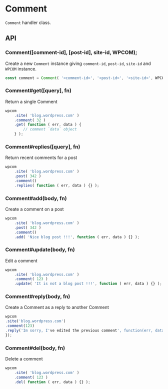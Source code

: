 # Comment

`Comment` handler class.

## API

### Comment([comment-id], [post-id], site-id, WPCOM);

Create a new `Comment` instance giving `comment-id`, `post-id`, `site-id` and `WPCOM` instance.

```js
const comment = Comment( '<comment-id>', '<post-id>', '<site-id>', WPCOM );
```

### Comment#get([query], fn)

Return a single Comment

```js
wpcom
	.site( 'blog.wordpress.com' )
	.comment( 32 )
	.get( function ( err, data ) {
		// comment `data` object
	} );
```

### Comment#replies([query], fn)

Return recent comments for a post

```js
wpcom
	.site( 'blog.wordpress.com' )
	.post( 342 )
	.comment()
	.replies( function ( err, data ) {} );
```

### Comment#add(body, fn)

Create a comment on a post

```js
wpcom
	.site( 'blog.wordpress.com' )
	.post( 342 )
	.comment()
	.add( 'Nice blog post !!!', function ( err, data ) {} );
```

### Comment#update(body, fn)

Edit a comment

```js
wpcom
	.site( 'blog.wordpress.com' )
	.comment( 123 )
	.update( 'It is not a blog post !!!', function ( err, data ) {} );
```

### Comment#reply(body, fn)

Create a Comment as a reply to another Comment

```js
wpcom
.site('blog.wordpress.com')
.comment(123)
.reply('Im sorry, I've edited the previous comment', function(err, data){
});
```

### Comment#del(body, fn)

Delete a comment

```js
wpcom
	.site( 'blog.wordpress.com' )
	.comment( 123 )
	.del( function ( err, data ) {} );
```
